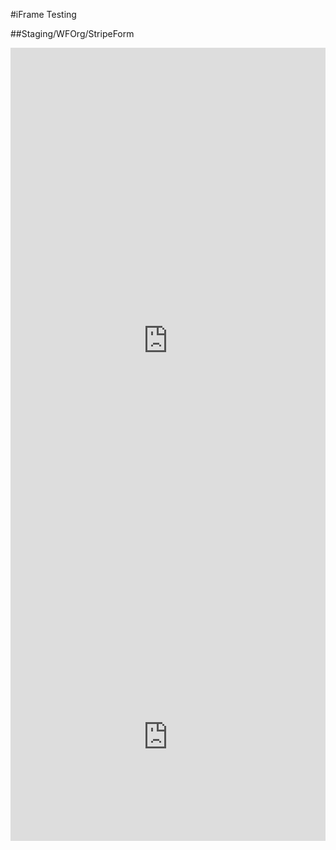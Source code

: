 #iFrame Testing

##Staging/WFOrg/StripeForm

<iframe src="https://hitchcock.cognitoforms.dev/f/G3PQ_nwRUUSFuhxhJvc8Qg/242" style="border:0;width:100%;" height="957"></iframe>
<script src="https://hitchcock.cognitoforms.dev/f/iframe.js"></script>

<iframe src="https://forms-staging.cognitoforms.com/f/yJUKHQM7uk21MVkxNTRVyg/137" style="border:0;width:100%;" height="312"></iframe>
<script src="https://forms-staging.cognitoforms.com/f/iframe.js"></script>
